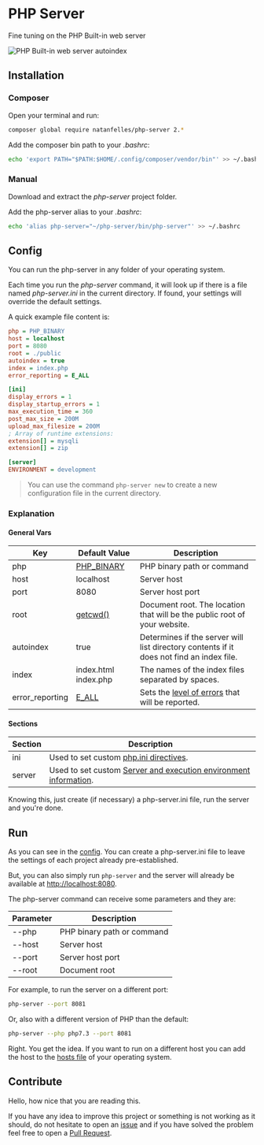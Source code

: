 # PHP Server

Fine tuning on the PHP Built-in web server

![PHP Built-in web server autoindex](https://i.imgur.com/dE7B2LJ.png)

## Installation

### Composer

Open your terminal and run:

```sh
composer global require natanfelles/php-server 2.*
```

Add the composer bin path to your *.bashrc*:

```sh
echo 'export PATH="$PATH:$HOME/.config/composer/vendor/bin"' >> ~/.bashrc
```

### Manual

Download and extract the *php-server* project folder.

Add the php-server alias to your *.bashrc*:

```sh
echo 'alias php-server="~/php-server/bin/php-server"' >> ~/.bashrc
```

## Config

You can run the php-server in any folder of your operating system.

Each time you run the *php-server* command, it will look up if there is a file named *php-server.ini* in the current directory. If found, your settings will override the default settings.

A quick example file content is:

```ini
php = PHP_BINARY
host = localhost
port = 8080
root = ./public
autoindex = true
index = index.php
error_reporting = E_ALL

[ini]
display_errors = 1
display_startup_errors = 1
max_execution_time = 360
post_max_size = 200M
upload_max_filesize = 200M
; Array of runtime extensions:
extension[] = mysqli
extension[] = zip

[server]
ENVIRONMENT = development
```

> You can use the command `php-server new` to create a new configuration file in the current directory.

### Explanation

#### General Vars

| Key | Default Value| Description |
| --------------- | --- | --- |
| php | [PHP_BINARY](http://php.net/manual/en/reserved.constants.php#constant.php-binary) | PHP binary path or command |
| host | localhost | Server host |
| port | 8080 | Server host port |
| root | [getcwd()](http://php.net/manual/en/function.getcwd.php) | Document root. The location that will be the public root of your website. |
| autoindex | true | Determines if the server will list directory contents if it does not find an index file. |
| index | index.html index.php | The names of the index files separated by spaces. |
| error_reporting | [E_ALL](http://php.net/manual/en/errorfunc.constants.php#errorfunc.constants.errorlevels.e-all) | Sets the [level of errors](http://php.net/manual/en/function.error-reporting.php) that will be reported. |

#### Sections

| Section | Description |
| --- | --- |
| ini |  Used to set custom [php.ini directives](http://php.net/manual/en/ini.list.php). |
| server | Used to set custom [Server and execution environment information](http://php.net/manual/en/reserved.variables.server.php). |

Knowing this, just create (if necessary) a php-server.ini file, run the server and you're done.

## Run

As you can see in the [config](#config). You can create a php-server.ini file to leave the settings of each project already pre-established.

But, you can also simply run `php-server` and the server will already be available at [http://localhost:8080](http://localhost:8080).

The php-server command can receive some parameters and they are:

| Parameter | Description |
| --- | --- |
| --php | PHP binary path or command  |
| --host | Server host |
| --port | Server host port |
| --root | Document root |

For example, to run the server on a different port:

```sh
php-server --port 8081
```

Or, also with a different version of PHP than the default:

```sh
php-server --php php7.3 --port 8081
```

Right. You get the idea. If you want to run on a different host you can add the host to the [hosts file](https://en.wikipedia.org/wiki/Hosts_(file)) of your operating system.

## Contribute

Hello, how nice that you are reading this.

If you have any idea to improve this project or something is not working as it should, do not hesitate to open an [issue](https://github.com/natanfelles/php-server/issues) and if you have solved the problem feel free to open a [Pull Request](https://github.com/natanfelles/php-server/pulls).
